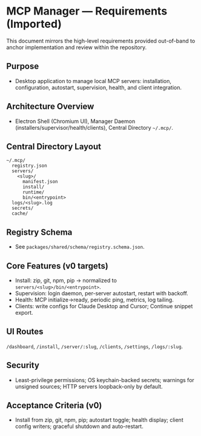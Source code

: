 # MCP Manager — Requirements (Imported)

This document mirrors the high-level requirements provided out-of-band to anchor implementation and review within the repository.

## Purpose
- Desktop application to manage local MCP servers: installation, configuration, autostart, supervision, health, and client integration.

## Architecture Overview
- Electron Shell (Chromium UI), Manager Daemon (installers/supervisor/health/clients), Central Directory `~/.mcp/`.

## Central Directory Layout
```
~/.mcp/
  registry.json
  servers/
    <slug>/
      manifest.json
      install/
      runtime/
      bin/<entrypoint>
  logs/<slug>.log
  secrets/
  cache/
```

## Registry Schema
- See `packages/shared/schema/registry.schema.json`.

## Core Features (v0 targets)
- Install: zip, git, npm, pip → normalized to `servers/<slug>/bin/<entrypoint>`.
- Supervision: login daemon, per-server autostart, restart with backoff.
- Health: MCP initialize→ready, periodic ping, metrics, log tailing.
- Clients: write configs for Claude Desktop and Cursor; Continue snippet export.

## UI Routes
`/dashboard`, `/install`, `/server/:slug`, `/clients`, `/settings`, `/logs/:slug`.

## Security
- Least-privilege permissions; OS keychain-backed secrets; warnings for unsigned sources; HTTP servers loopback-only by default.

## Acceptance Criteria (v0)
- Install from zip, git, npm, pip; autostart toggle; health display; client config writers; graceful shutdown and auto-restart.
